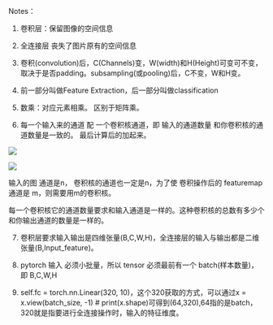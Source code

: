 Notes：

1. 卷积层：保留图像的空间信息

2. 全连接层 丧失了图片原有的空间信息

3. 卷积(convolution)后，C(Channels)变，W(width)和H(Height)可变可不变，取决于是否padding。subsampling(或pooling)后，C不变，W和H变。

4. 前一部分叫做Feature Extraction，后一部分叫做classification

5. 数乘：对应元素相乘。 区别于矩阵乘。

6. 每一个输入来的通道 配 一个卷积核通道，即 输入的通道数量 和你卷积核的通道数量是一致的。 最后计算后的加起来。

![](C:\pywork\learn\imgs\2022-04-10-18-01-32-image.png)

![](C:\pywork\learn\imgs\2022-04-10-18-04-23-image.png)

输入的图 通道是n， 卷积核的通道也一定是n，为了使 卷积操作后的 featuremap 通道是 m，则需要用m的卷积核。

每一个卷积核它的通道数量要求和输入通道是一样的。这种卷积核的总数有多少个和你输出通道的数量是一样的。

7. 卷积层要求输入输出是四维张量(B,C,W,H)，全连接层的输入与输出都是二维张量(B,Input_feature)。

8. pytorch 输入 必须小批量，所以 tensor 必须最前有一个 batch(样本数量)，即 B,C,W,H

9. self.fc = torch.nn.Linear(320, 10)，这个320获取的方式，可以通过x = x.view(batch_size, -1) # print(x.shape)可得到(64,320),64指的是batch，320就是指要进行全连接操作时，输入的特征维度。
